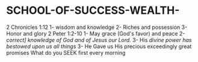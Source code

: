 # SCHOOL-OF-SUCCESS-WEALTH-
2 Chronicles 1:12 1- wisdom and knowledge 2- Riches and possession 3- Honor and glory  2 Peter 1:2-10 1- May grace (God's favor)  and peace 2- *correct] knowledge of God and of Jesus our Lord.* 3- His *divine power has bestowed upon us all things*  3- He Gave us His precious exceedingly great promises What do you SEEK first every morning 
